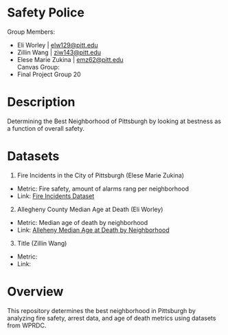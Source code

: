 # Safety Police
Group Members: 
- Eli Worley | elw129@pitt.edu
- Zillin Wang | ziw143@pitt.edu
- Elese Marie Zukina | emz62@pitt.edu
<br>Canvas Group:
- Final Project Group 20

# Description 
Determining the Best Neighborhood of Pittsburgh by looking at bestness as a function of overall safety.

# Datasets
1. Fire Incidents in the City of Pittsburgh (Elese Marie Zukina)
  - Metric: Fire safety, amount of alarms rang per neighborhood
  - Link: [Fire Incidents Dataset](https://data.wprdc.org/dataset/fire-incidents-in-city-of-pittsburgh)

2. Allegheny County Median Age at Death (Eli Worley)
  - Metric: Median age of death by neighborhood
  - Link: [Alleheny Median Age at Death by Neighborhood](https://data.wprdc.org/dataset/median-age-death)

3. Title (Zillin Wang)
  - Metric:
  - Link:

# Overview
This repository determines the best neighborhood in Pittsburgh by analyzing fire safety, arrest data, and age of death metrics using datasets from WPRDC.
